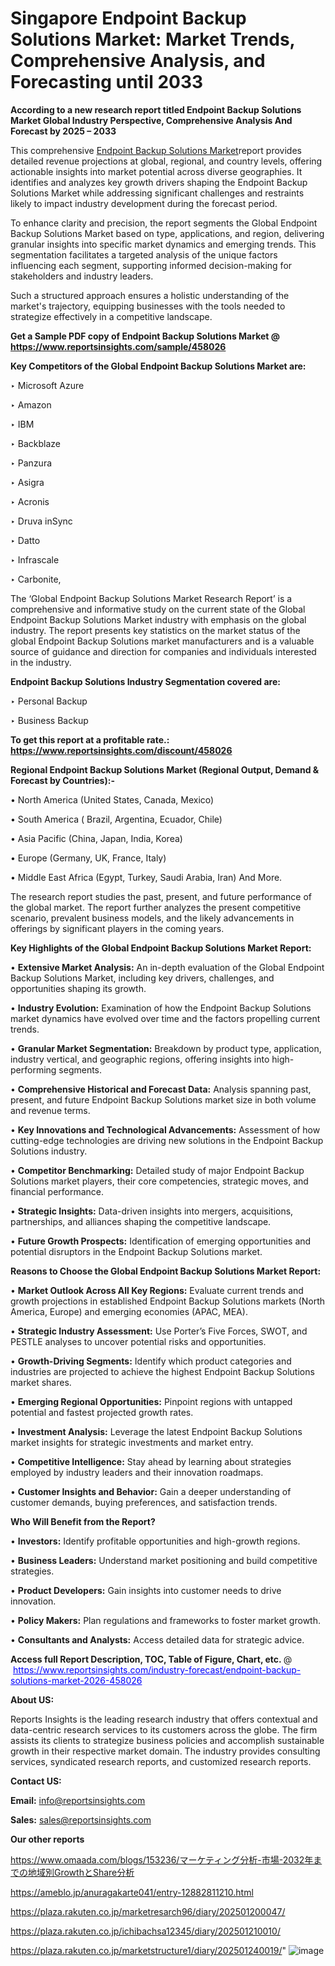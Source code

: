 # Singapore Endpoint Backup Solutions Market: Market Trends, Comprehensive Analysis, and Forecasting until 2033

<strong>According to a new research report titled Endpoint Backup Solutions Market Global Industry Perspective, Comprehensive Analysis And Forecast by 2025 – 2033</strong>

This comprehensive <a href=https://www.reportsinsights.com/sample/458026>Endpoint Backup Solutions Market</a>report provides detailed revenue projections at global, regional, and country levels, offering actionable insights into market potential across diverse geographies. It identifies and analyzes key growth drivers shaping the Endpoint Backup Solutions Market while addressing significant challenges and restraints likely to impact industry development during the forecast period.

To enhance clarity and precision, the report segments the Global Endpoint Backup Solutions Market based on type, applications, and region, delivering granular insights into specific market dynamics and emerging trends. This segmentation facilitates a targeted analysis of the unique factors influencing each segment, supporting informed decision-making for stakeholders and industry leaders.

Such a structured approach ensures a holistic understanding of the market's trajectory, equipping businesses with the tools needed to strategize effectively in a competitive landscape.

<strong>Get a Sample PDF copy of Endpoint Backup Solutions Market </strong><strong>@<a href=https://www.reportsinsights.com/sample/458026 style=color:#0000ff;> https://www.reportsinsights.com/sample/458026</a></strong></font>

<strong>Key Competitors of the Global Endpoint Backup Solutions Market are:</strong>

‣ Microsoft Azure

‣ Amazon

‣ IBM

‣ Backblaze

‣ Panzura

‣ Asigra

‣ Acronis

‣ Druva inSync

‣ Datto

‣ Infrascale

‣ Carbonite,

The ‘Global Endpoint Backup Solutions Market Research Report’ is a comprehensive and informative study on the current state of the Global Endpoint Backup Solutions Market industry with emphasis on the global industry. The report presents key statistics on the market status of the global Endpoint Backup Solutions market manufacturers and is a valuable source of guidance and direction for companies and individuals interested in the industry.

<strong>Endpoint Backup Solutions Industry Segmentation covered are:</strong>

‣ Personal Backup

‣ Business Backup

<strong>To get this report at a profitable rate.: <a href=https://www.reportsinsights.com/discount/458026 style=color:#0000ff;>https://www.reportsinsights.com/discount/458026</a></strong></font>

<strong>Regional Endpoint Backup Solutions Market (Regional Output, Demand &amp; Forecast by Countries):-</strong>

• North America (United States, Canada, Mexico)

• South America ( Brazil, Argentina, Ecuador, Chile)

• Asia Pacific (China, Japan, India, Korea)

• Europe (Germany, UK, France, Italy)

• Middle East Africa (Egypt, Turkey, Saudi Arabia, Iran) And More.

The research report studies the past, present, and future performance of the global market. The report further analyzes the present competitive scenario, prevalent business models, and the likely advancements in offerings by significant players in the coming years.

<strong>Key Highlights of the Global Endpoint Backup Solutions Market Report:</strong>

• <strong>Extensive Market Analysis:</strong> An in-depth evaluation of the Global Endpoint Backup Solutions Market, including key drivers, challenges, and opportunities shaping its growth.

• <strong>Industry Evolution:</strong> Examination of how the Endpoint Backup Solutions market dynamics have evolved over time and the factors propelling current trends.

• <strong>Granular Market Segmentation:</strong> Breakdown by product type, application, industry vertical, and geographic regions, offering insights into high-performing segments.

• <strong>Comprehensive Historical and Forecast Data:</strong> Analysis spanning past, present, and future Endpoint Backup Solutions market size in both volume and revenue terms.

• <strong>Key Innovations and Technological Advancements:</strong> Assessment of how cutting-edge technologies are driving new solutions in the Endpoint Backup Solutions industry.

• <strong>Competitor Benchmarking:</strong> Detailed study of major Endpoint Backup Solutions market players, their core competencies, strategic moves, and financial performance.

• <strong>Strategic Insights:</strong> Data-driven insights into mergers, acquisitions, partnerships, and alliances shaping the competitive landscape.

• <strong>Future Growth Prospects:</strong> Identification of emerging opportunities and potential disruptors in the Endpoint Backup Solutions market.

<strong>Reasons to Choose the Global Endpoint Backup Solutions Market Report:</strong>

• <strong>Market Outlook Across All Key Regions:</strong> Evaluate current trends and growth projections in established Endpoint Backup Solutions markets (North America, Europe) and emerging economies (APAC, MEA).

• <strong>Strategic Industry Assessment:</strong> Use Porter’s Five Forces, SWOT, and PESTLE analyses to uncover potential risks and opportunities.

• <strong>Growth-Driving Segments:</strong> Identify which product categories and industries are projected to achieve the highest Endpoint Backup Solutions market shares.

• <strong>Emerging Regional Opportunities:</strong> Pinpoint regions with untapped potential and fastest projected growth rates.

• <strong>Investment Analysis:</strong> Leverage the latest Endpoint Backup Solutions market insights for strategic investments and market entry.

• <strong>Competitive Intelligence:</strong> Stay ahead by learning about strategies employed by industry leaders and their innovation roadmaps.

• <strong>Customer Insights and Behavior:</strong> Gain a deeper understanding of customer demands, buying preferences, and satisfaction trends.

<strong>Who Will Benefit from the Report?</strong>

• <strong>Investors:</strong> Identify profitable opportunities and high-growth regions.

• <strong>Business Leaders:</strong> Understand market positioning and build competitive strategies.

• <strong>Product Developers:</strong> Gain insights into customer needs to drive innovation.

• <strong>Policy Makers:</strong> Plan regulations and frameworks to foster market growth.

• <strong>Consultants and Analysts:</strong> Access detailed data for strategic advice.
</ul>
<strong>Access full Report Description, TOC, Table of Figure, Chart, etc. </strong>@  <a href=https://www.reportsinsights.com/industry-forecast/endpoint-backup-solutions-market-2026-458026 style=color:#0000ff;>https://www.reportsinsights.com/industry-forecast/endpoint-backup-solutions-market-2026-458026</a></font>

<strong><strong>About US</strong>:</strong>

Reports Insights is the leading research industry that offers contextual and data-centric research services to its customers across the globe. The firm assists its clients to strategize business policies and accomplish sustainable growth in their respective market domain. The industry provides consulting services, syndicated research reports, and customized research reports.

<strong>Contact US:</strong>

<p class=""""><b>Email:</b> <a href=mailto:info@reportsinsights.com>info@reportsinsights.com</a></p>
<p class=""""><b>Sales:</b> <a href=mailto:sales@reportsinsights.com>sales@reportsinsights.com</a></p>

<strong>Our other reports</strong>

<a href=https://www.omaada.com/blogs/153236/マーケティング分析-市場-2032年までの地域別GrowthとShare分析>https://www.omaada.com/blogs/153236/マーケティング分析-市場-2032年までの地域別GrowthとShare分析</a>

<a href=https://ameblo.jp/anuragakarte041/entry-12882811210.html>https://ameblo.jp/anuragakarte041/entry-12882811210.html</a>

<a href=https://plaza.rakuten.co.jp/marketresarch96/diary/202501200047/>https://plaza.rakuten.co.jp/marketresarch96/diary/202501200047/</a>

<a href=https://plaza.rakuten.co.jp/ichibachsa12345/diary/202501210010/>https://plaza.rakuten.co.jp/ichibachsa12345/diary/202501210010/</a>

<a href=https://plaza.rakuten.co.jp/marketstructure1/diary/202501240019/>https://plaza.rakuten.co.jp/marketstructure1/diary/202501240019/</a>"
![image](https://github.com/user-attachments/assets/7993cfba-c7dc-41f0-aedb-ce37843eae57)
